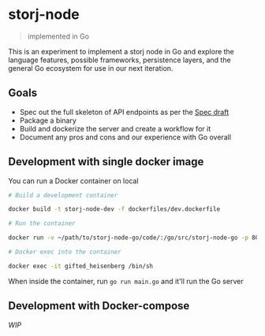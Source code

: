 # storj-node
> implemented in Go

This is an experiment to implement a storj node in Go and explore the language features, possible frameworks, persistence layers, and the general Go ecosystem for use in our next iteration.

## Goals

- Spec out the full skeleton of API endpoints as per the [Spec draft](../../docs/spec-draft.md)
- Package a binary
- Build and dockerize the server and create a workflow for it
- Document any pros and cons and our experience with Go overall

## Development with single docker image

You can run a Docker container on local

```bash
# Build a development container 

docker build -t storj-node-dev -f dockerfiles/dev.dockerfile

# Run the container 

docker run -v ~/path/to/storj-node-go/code/:/go/src/storj-node-go -p 8080:8080 -d <container-id>

# Docker exec into the container 

docker exec -it gifted_heisenberg /bin/sh

```
When inside the container, run `go run main.go` and it'll run the Go server

## Development with Docker-compose
*WIP*
